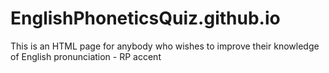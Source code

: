 # EnglishPhoneticsQuiz.github.io

This is an HTML page for anybody who wishes to improve their knowledge of English pronunciation - RP accent
